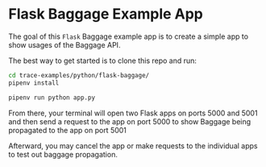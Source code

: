 # Flask Baggage Example App

The goal of this `Flask` Baggage example app is to create a simple app to show usages of the Baggage API.

The best way to get started is to clone this repo and run:

```bash
cd trace-examples/python/flask-baggage/
pipenv install

pipenv run python app.py
```

From there, your terminal will open two Flask apps on ports 5000 and 5001 and then send a request to the app on port 5000 to show Baggage being propagated to the app on port 5001

Afterward, you may cancel the app or make requests to the individual apps to test out baggage propagation.
